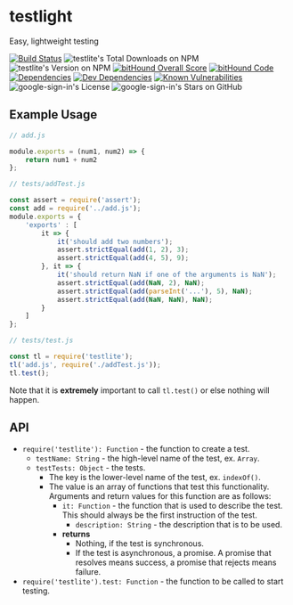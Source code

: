 # testlight
Easy, lightweight testing

[![Build Status](https://travis-ci.org/javacoolme/testlite.svg?branch=master)](https://travis-ci.org/javacoolme/testlite) ![testlite's Total Downloads on NPM](https://img.shields.io/npm/dt/testlite.svg) ![testlite's Version on NPM](https://img.shields.io/npm/v/testlite.svg) [![bitHound Overall Score](https://www.bithound.io/github/javacoolme/testlite/badges/score.svg)](https://www.bithound.io/github/javacoolme/testlite) [![bitHound Code](https://www.bithound.io/github/javacoolme/testlite/badges/code.svg)](https://www.bithound.io/github/javacoolme/testlite) [![Dependencies](https://www.bithound.io/github/javacoolme/testlite/badges/dependencies.svg)](https://www.bithound.io/github/javacoolme/testlite/master/dependencies/npm) [![Dev Dependencies](https://www.bithound.io/github/javacoolme/testlite/badges/devDependencies.svg)](https://www.bithound.io/github/javacoolme/testlite/master/dependencies/npm) [![Known Vulnerabilities](https://snyk.io/test/github/javacoolme/testlite/badge.svg)](https://snyk.io/test/github/javacoolme/testlite) ![google-sign-in's License](https://img.shields.io/npm/l/testlite.svg) ![google-sign-in's Stars on GitHub](https://img.shields.io/github/stars/javacoolme/testlite.svg?style=social&label=Star)

## Example Usage
```javascript
// add.js

module.exports = (num1, num2) => {
	return num1 + num2
};

// tests/addTest.js

const assert = require('assert');
const add = require('../add.js');
module.exports = {
	'exports' : [
		it => {
			it('should add two numbers');
			assert.strictEqual(add(1, 2), 3);
			assert.strictEqual(add(4, 5), 9);
		}, it => {
			it('should return NaN if one of the arguments is NaN');
			assert.strictEqual(add(NaN, 2), NaN);
			assert.strictEqual(add(parseInt('...'), 5), NaN);
			assert.strictEqual(add(NaN, NaN), NaN);
		}
	]
};

// tests/test.js

const tl = require('testlite');
tl('add.js', require('./addTest.js'));
tl.test();
```

Note that it is **extremely** important to call `tl.test()` or else nothing will happen.

## API

- `require('testlite'): Function` - the function to create a test.
	- `testName: String` - the high-level name of the test, ex. `Array`.
	- `testTests: Object` - the tests.
		- The key is the lower-level name of the test, ex. `indexOf()`.
		- The value is an array of functions that test this functionality. Arguments and return values for this function are as follows:
			- `it: Function` - the function that is used to describe the test. This should always be the first instruction of the test.
				- `description: String` - the description that is to be used.
			- **returns**
				- Nothing, if the test is synchronous.
				- If the test is asynchronous, a promise. A promise that resolves means success, a promise that rejects means failure.
- `require('testlite').test: Function` - the function to be called to start testing.
